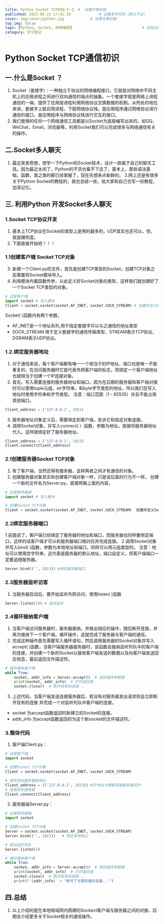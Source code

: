 ```yaml
---
title: Python Socket TCP初始【一】 #  设置文章标题
published: 2023-06-22 17:41:10             # 设置发布时间（默认不设）
cover: img/cover/python.jpg            # 设置文章封面
top_img: false
tags: [Python, Socket, 网络编程]                                # 添加分类
category: 学习笔记 
---
```


# Python Socket TCP通信初识
## 一.什么是Socket ？
1. Socket（套接字）：一种独立于协议的网络编程接口，它就是对网络中不同主机上的应用进程之间进行双向通信的端点的抽象。一个套接字就是网络上进程通信的一端，提供了应用层进程利用网络协议交换数据的机制。从所处的地位来讲，套接字上联应用进程，下联网络协议栈，是应用程序通过网络协议进行通信的接口，是应用程序与网络协议栈进行交互的接口。
2. 我们使用的任何一个网络通信工具都是以Socket为底层编写出来的，如QQ，WeChat，Email，浏览器等。利用Socket我们可以完成很多与网络通信有关的操作。
## 二.Socket多人聊天
1. 最近突发奇想，想学一下Python的Socket技术，设计一款属于自己的聊天工具。因为最近太闲了，Python的干货也看不下去了，基本上，那些语法基础，函数，类之类的都已经掌握了，现在先想来点新鲜的。
2.网上还是有很多关于Python Socket的教程的，我也总结一些，给大家和自己也写一份教程，加深记忆。

## 三. 利用Python 开发Socket多人聊天
### 1.Socket TCP协议开发
1. 基本上TCP协议在Socket的类型上是用的最多的，UDP其实也还可以，但，我是蹭热度。
2. 下面直接开始吧！！！
### 1.1创建客户端 Socket TCP对象
3. 新建一个Client.py的文件，首先是创建TCP类型的Socket，创建TCP对象之前需要将Socket模块导入。
4.  利用模块内置函数传参，以此定义好Socket对象的类型，这样我们就创建好了一个Socket TCP类型的对象。
```python
# 这是客户端
import socket # 导入模块
Client = socket.socket(socket.AF_INET, socket.SOCK_STREAM) # 创建并定义Socket对象
```
Socket( )函数内有两个参数，
- AF_INET是一个地址系列,用于指定套接字可以与之通信的地址类型
- SOCK_STREAM 用于定义套接字的通信传输类型，STREAM表示TCP协议，DGRAM表示UDP协议。

### 1.2.绑定服务器地址
1. 对于通信来说，每个客户端都有唯一一个相当于的IP地址，端口也是唯一不能重复的，在访问服务器时它是代表外网客户端的标志，而绑定一个客户端地址也就相当于创建一个IP连接对象。
2. 首先，写入需要连接的服务器地址和端口，因为在后期的服务器和客户端对接时可以使用tuple元组，str字符串，和byte字节类型的地址，所以我们在写入地址时使用字符串和字节类型。
注意：端口范围（1 - 65535）并且不能占用其他端口。

```python
Client_address = ('127.0.0.1', 2023)
```
3. 服务器地址对象定义后，需要绑定到客户端，告诉它和指定对象连接。
4. 调用Socket对象，并写入connect( ）函数，参数为地址，直接将服务器地址代入。这样就绑定好了服务器地址。

```python
Client_address = ('127.0.0.1', 2023)
Client.connect(Client_address)
```

### 2.1创建服务器Socket TCP对象
1. 有了客户端，当然还得有服务器，这样两者之间才有通信的对象。
2. 创建服务器对象其实和创建客户端对象一样，只是说后面的行为不一样。
创建一个新的文件名为Server.py，直接照搬上面的内容。
```python
# 这是服务器端
import socket # 导入模块

# 创建Socket TCP对象
Client = socket.socket(socket.AF_INET, socket.SOCK_STREAM)  创建并定义Socket对象
```
### 2.2绑定服务器端口
1.前面说了，客户端已经绑定了服务器的地址和端口，而服务器也同样要绑定端口，这样的话客户端才可以和服务器端口相对应并完成连接。
2.调用Socket对象并写入bind( )函数，参数为本地地址和端口，同样可以用元组类型的。
注意：地址可以使用空字符串，这代表是服务器的默认地址，端口自定义，但客户端端口一定要追随服务器。

```python
Server.bind(('', 2023)) #绑定服务器端口
```
### 2.3服务器监听访客
1. 当服务器启动后，要开始监听外网访问，使用listen( )函数

```python
Server.listen(10) # 启动监听
```
### 2.4循环接纳客户端
1. 当客户端访问服务器时，服务器接纳，并做出相应的操作，随后断开连接，并再次接纳下一个客户端，循环操作，这就完成了服务器与客户端的通信。
2. 完成这种操作首先需要写入循环语句，然后调用服务器的Socket对象并写入accept( )函数，当客户端服务器服务器时，该函数会接纳监听列队中的客户端的连接，并创建一个新的Socket以接收客户端发送的数据以及向客户端发送回应信息，最后返回文件描述符。
```python
# 循环接纳客户端
while True:
    socket, addr_info = Server.accept()  # 返回值传参赋值
    print(socket, addr_info)  # 打印返回值
    socket.close()  # 断开现有的连接...
```
3. 上述代码，当客户端发送连接服务器后，若没有对服务器发出请求则会立即断开现有的连接 并完成一个对监听列队中客户端的连接。
 - socket 为accept函数返回时新建立的Socket的连接。
 - addr_info 为accept函数返回的为这个新socket的文件描述符。

### 3.整体代码
1. 客户端Client.py：

```python
# 这是客户端
import socket

# 创建Socket TCP对象
Client = socket.socket(socket.AF_INET, socket.SOCK_STREAM)

# 绑定目标服务器端地址
Client_address = (('127.0.0.1', 2023)) #IP地址为需要连接服务器的IP
# 连接目标服务器
Client.connect(Client_address)
```
2. 服务器端Server.py：

```python
# 这是服务器端
import socket

# 创建Socket TCP对象
Server = socket.socket(socket.AF_INET, socket.SOCK_STREAM)
Server.bind(('', 2023))   # 绑定本地端口

# 启动监听列队
Server.listen(5)

# 循环接纳客户端
while True:
    socket, addr_info = Server.accept()  # 返回值传参赋值
    print(socket, addr_info)  # 打印返回值
    socket.close()  # 断开现有的连接...
    print(f'{addr_info}' + "断开了与服务器的连接...")
```
## 四.总结
1. 以上介绍的是在本地局域网内搭建的Sockect客户端与服务器之间的对接，后期会介绍更多关于Socket相关的通信操作。